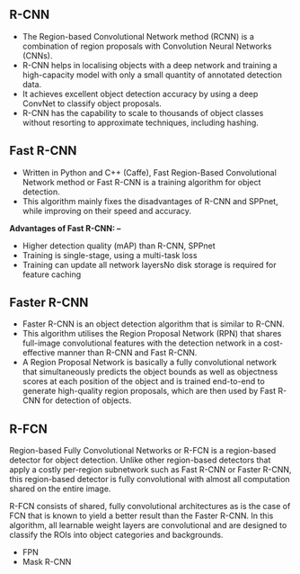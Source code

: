 ## R-CNN

- The Region-based Convolutional Network method (RCNN) is a combination of region proposals with Convolution Neural Networks (CNNs).
- R-CNN helps in localising objects with a deep network and training a high-capacity model with only a small quantity of annotated detection data.
- It achieves excellent object detection accuracy by using a deep ConvNet to classify object proposals.
- R-CNN has the capability to scale to thousands of object classes without resorting to approximate techniques, including hashing.

## Fast R-CNN

- Written in Python and C++ (Caffe), Fast Region-Based Convolutional Network method or Fast R-CNN is a training algorithm for object detection.
- This algorithm mainly fixes the disadvantages of R-CNN and SPPnet, while improving on their speed and accuracy.

**Advantages of Fast R-CNN: –**

- Higher detection quality (mAP) than R-CNN, SPPnet
- Training is single-stage, using a multi-task loss
- Training can update all network layersNo disk storage is required for feature caching

## Faster R-CNN

- Faster R-CNN is an object detection algorithm that is similar to R-CNN.
- This algorithm utilises the Region Proposal Network (RPN) that shares full-image convolutional features with the detection network in a cost-effective manner than R-CNN and Fast R-CNN.
- A Region Proposal Network is basically a fully convolutional network that simultaneously predicts the object bounds as well as objectness scores at each position of the object and is trained end-to-end to generate high-quality region proposals, which are then used by Fast R-CNN for detection of objects.

## R-FCN

Region-based Fully Convolutional Networks or R-FCN is a region-based detector for object detection. Unlike other region-based detectors that apply a costly per-region subnetwork such as Fast R-CNN or Faster R-CNN, this region-based detector is fully convolutional with almost all computation shared on the entire image.

R-FCN consists of shared, fully convolutional architectures as is the case of FCN that is known to yield a better result than the Faster R-CNN. In this algorithm, all learnable weight layers are convolutional and are designed to classify the ROIs into object categories and backgrounds.

- FPN
- Mask R-CNN
